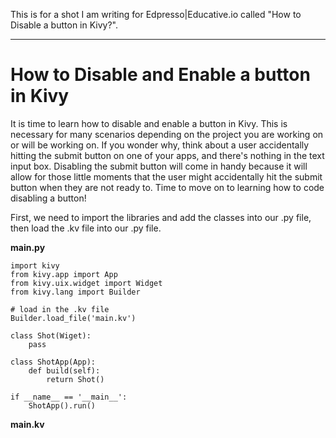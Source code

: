 This is for a shot I am writing for Edpresso|Educative.io called "How to Disable a button in Kivy?".

--------------------------------------------------------------------------------------------------------------------------

# **How to Disable and Enable a button in Kivy**

It is time to learn how to disable and enable a button in Kivy. This is necessary for many scenarios depending on the project you are working on or will be working on. If you wonder why, think about a user accidentally hitting the submit button on one of your apps, and there's nothing in the text input box. Disabling the submit button will come in handy because it will allow for those little moments that the user might accidentally hit the submit button when they are not ready to. Time to move on to learning how to code disabling a button!

First, we need to import the libraries and add the classes into our .py file, then load the .kv file into our .py file.

**main.py**<br>
 
    import kivy
    from kivy.app import App
    from kivy.uix.widget import Widget
    from kivy.lang import Builder
    
    # load in the .kv file
    Builder.load_file('main.kv')
    
    class Shot(Wiget):
        pass
    
    class ShotApp(App):
        def build(self):
            return Shot()
            
    if __name__ == '__main__':
        ShotApp().run()
        
**main.kv**<br>
